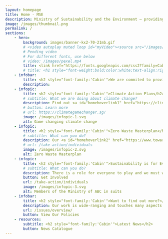 ```yaml
---
layout: homepage
title: Home - MSE
description: Ministry of Sustainability and the Environment — providing Singapore with a clean and sustainable environment with resilient supplies of safe food and water
image: /images/thumbnail.png
permalink: /
sections:
    - hero:
        background: images/banner-kx2-70-21mb.gif
        # <video autoplay muted loop id="myVideo"><source src="/images/pexel.mp4" type="video/mp4"></video>
        # Pending video
        # For different fonts, use below
        # video: /images/pexel.mp4
        title: <link href="https://fonts.googleapis.com/css2?family=Cabin:wght@400;600&display=swap" rel="stylesheet"><h1 style="font-family:'Cabin','Lato'; font-weight:600; color:white;text-align:right;font-size:0.8em;line-height:1.1em">Sustainable.<br> Resource-efficient.<br>Climate-resilient.</h1><meta property="og:image" content="/images/thumbnail.jpg">
        # title: <h1 style="font-weight:bold;color:white;text-align:right;font-size:0.8em;">Sustainable.<br> Resource-efficient.<br>Climate-resilient.<h1>
    - infobar:
        title: <h2 style="font-family:'Cabin'">We are commited to providing a clean and sustainable environment, with resilient supplies of safe food and water for Singapore.</h2>
        description:  
    - infopic:
        title: <h2 style="font-family:'Cabin'">Climate Action Plan</h2>
        # subtitle: What we are doing about climate change?
        description: Find out <a id="homehoverlink1" href="https://climategamechanger.sg/">what we are doing</a> to strengthen our climate change resilience and transition to a low-carbon future.
        # button: Learn more
        # url: https://climategamechanger.sg/
        image: /images/infopic-1.svg
        alt: Game changing climate change
    - infopic:
        title: <h2 style="font-family:'Cabin'">Zero Waste Masterplan</h2>
        # subtitle: What can you do?
        description: Our <a id="homehoverlink2" href="https://www.towardszerowaste.gov.sg/">Zero Waste Masterplan</a> maps out key strategies including adopting a circular economy approach to waste and resource management and more. 
        # url: /take-action/individuals
        image: /images/infopic-2.svg
        alt: Zero Waste Masterplan
    - infopic:
        title: <h2 style="font-family:'Cabin'">Sustainability is for Everyone</h2>
        # subtitle: What can you do?
        description: There is a role for everyone to play and we must work together, so that future generations will continue to enjoy the green and liveable island we call home.
        button: Get Involved
        url: /take-action/individuals
        image: /images/infopic-3.svg
        alt: Members of the Ministry of ABC in suits
    - infobar:
        title: <h2 style="font-family:'Cabin'">Want to find out more?</h2>
        description: Our work is wide-ranging and touches many aspects of our lives. <br>Learn how our policies to tackle these issues.
        url: /issues/overview/
        button: View Our Policies
    - resources:
        subtitle: <h2 style="font-family:'Cabin'">Latest News</h2>
        button: News Catalogue
---
```

